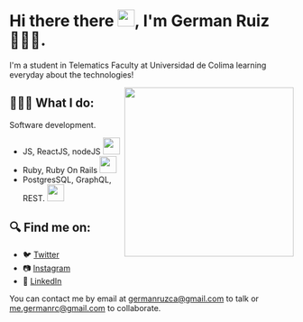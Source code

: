 # Hi there there <img src="https://media.giphy.com/media/hvRJCLFzcasrR4ia7z/giphy.gif" width="30px" height="30px">, I'm German Ruiz 🧑🏻‍💻.

I'm a student in Telematics Faculty at Universidad de Colima learning everyday about the technologies!

<p align="right">
  <img src="https://media2.giphy.com/media/fkZukR450RQ1qnGaq9/giphy.gif" align="right" height="300" />
</p>


## 🧑🏻‍💻 What I do:
Software development.
- JS, ReactJS, nodeJS <img src="https://media0.giphy.com/media/ln7z2eWriiQAllfVcn/giphy.gif" width="30px" height="30px">
- Ruby, Ruby On Rails <img src="https://media3.giphy.com/media/4vzPXQbOxaOr1ZavUt/giphy.gif" width="30px" height="30px">
- PostgresSQL, GraphQL, REST. <img src="https://media0.giphy.com/media/qHzzDO357GwCBpn8uT/giphy.gif" width="30px" height="30px">


## 🔍 Find me on:

- 🐦 [Twitter](https://twitter.com/germanruzca "German's Twitter")
- 📷 [Instagram](https://www.instagram.com/germanruzca/ "German's Instagram")
- 🤝 [LinkedIn](https://www.linkedin.com/in/germanruzca/ "German's LinkedIn")

You can contact me by email at germanruzca@gmail.com to talk or me.germanrc@gmail.com to collaborate.
